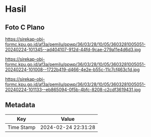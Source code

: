 # Hasil

## Foto C Plano

https://sirekap-obj-formc.kpu.go.id/af3a/pemilu/ppwp/36/03/28/10/05/3603281005051-20240224-101345--ad404107-912d-44fd-9cae-279a11e4d6d3.jpg

https://sirekap-obj-formc.kpu.go.id/af3a/pemilu/ppwp/36/03/28/10/05/3603281005051-20240224-101008--1722b419-d466-4e2e-b55c-11c7cf463c1d.jpg

https://sirekap-obj-formc.kpu.go.id/af3a/pemilu/ppwp/36/03/28/10/05/3603281005051-20240224-101133--eb865094-0f5b-4bfc-8208-c2cdf3619431.jpg


## Metadata

| Key        | Value               |
| ---------- | ------------------- |
| Time Stamp | 2024-02-24 22:31:28 |



